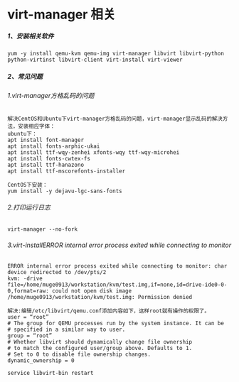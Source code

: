 # virt-manager 相关
##### 1、安装相关软件
```
yum -y install qemu-kvm qemu-img virt-manager libvirt libvirt-python python-virtinst libvirt-client virt-install virt-viewer  
```
##### 2、常见问题
###### 1.virt-manager方格乱码的问题
```
解决CentOS和Ubuntu下virt-manager方格乱码的问题，virt-manager显示乱码的解决方法，安装相应字体： 
ubuntu下：
apt install font-manager 
apt install fonts-arphic-ukai 
apt install ttf-wqy-zenhei xfonts-wqy ttf-wqy-microhei 
apt install fonts-cwtex-fs 
apt install ttf-hanazono 
apt install ttf-mscorefonts-installer 

CentOS下安装：
yum install -y dejavu-lgc-sans-fonts
```
###### 2.打印运行日志
```
virt-manager --no-fork
```
###### 3.virt-installERROR internal error process exited while connecting to monitor
```
ERROR internal error process exited while connecting to monitor: char device redirected to /dev/pts/2
kvm: -drive file=/home/muge0913/workstation/kvm/test.img,if=none,id=drive-ide0-0-0,format=raw: could not open disk image
/home/muge0913/workstation/kvm/test.img: Permission denied

解决:编辑/etc/libvirt/qemu.conf添加内容如下，这样root就有操作的权限了。
user = “root”
# The group for QEMU processes run by the system instance. It can be
# specified in a similar way to user.
group = “root”
# Whether libvirt should dynamically change file ownership
# to match the configured user/group above. Defaults to 1.
# Set to 0 to disable file ownership changes.
dynamic_ownership = 0

service libvirt-bin restart
```
